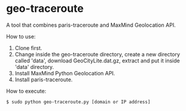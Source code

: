 geo-traceroute
==============

A tool that combines paris-traceroute and MaxMind Geolocation API.

How to use:

1. Clone first.
2. Change inside the geo-traceroute directory, create a new directory called 'data', download GeoCityLite.dat.gz, extract and put it inside 'data' directory.
3. Install MaxMind Python Geolocation API.
4. Install paris-traceroute.


How to execute:

    $ sudo python geo-traceroute.py [domain or IP address]
